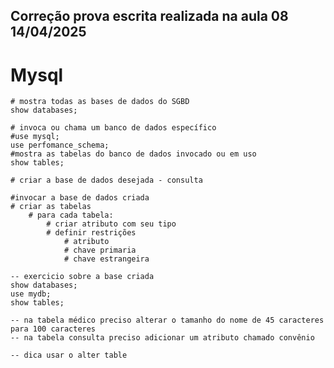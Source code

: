 ## Correção prova escrita realizada na aula 08 14/04/2025
# Mysql
    # mostra todas as bases de dados do SGBD
    show databases;
    
    # invoca ou chama um banco de dados específico
    #use mysql;
    use perfomance_schema;
    #mostra as tabelas do banco de dados invocado ou em uso
    show tables;
    
    # criar a base de dados desejada - consulta
    
    #invocar a base de dados criada
    # criar as tabelas
    	# para cada tabela:
    		# criar atributo com seu tipo
            # definir restrições
    			# atributo
                # chave primaria
                # chave estrangeira
                
    -- exercicio sobre a base criada
    show databases;
    use mydb;
    show tables;
    
    -- na tabela médico preciso alterar o tamanho do nome de 45 caracteres para 100 caracteres
    -- na tabela consulta preciso adicionar um atributo chamado convênio
    
    -- dica usar o alter table
                
                    
            
